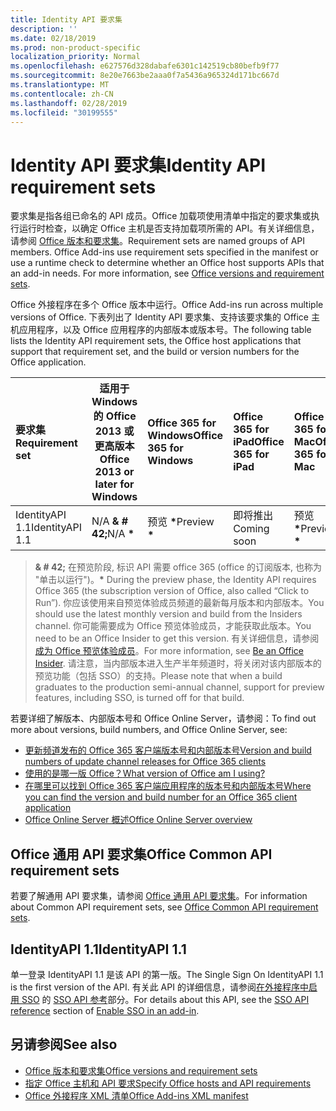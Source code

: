 ```yaml
---
title: Identity API 要求集
description: ''
ms.date: 02/18/2019
ms.prod: non-product-specific
localization_priority: Normal
ms.openlocfilehash: e627576d328dabafe6301c142519cb80befb9f77
ms.sourcegitcommit: 8e20e7663be2aaa0f7a5436a965324d171bc667d
ms.translationtype: MT
ms.contentlocale: zh-CN
ms.lasthandoff: 02/28/2019
ms.locfileid: "30199555"
---
```

# <a name="identity-api-requirement-sets"></a><span data-ttu-id="e12ff-102">Identity API 要求集</span><span class="sxs-lookup"><span data-stu-id="e12ff-102">Identity API requirement sets</span></span>

<span data-ttu-id="e12ff-p101">要求集是指各组已命名的 API 成员。Office 加载项使用清单中指定的要求集或执行运行时检查，以确定 Office 主机是否支持加载项所需的 API。有关详细信息，请参阅 [Office 版本和要求集](https://docs.microsoft.com/office/dev/add-ins/develop/office-versions-and-requirement-sets)。</span><span class="sxs-lookup"><span data-stu-id="e12ff-p101">Requirement sets are named groups of API members. Office Add-ins use requirement sets specified in the manifest or use a runtime check to determine whether an Office host supports APIs that an add-in needs. For more information, see [Office versions and requirement sets](https://docs.microsoft.com/office/dev/add-ins/develop/office-versions-and-requirement-sets).</span></span>

<span data-ttu-id="e12ff-106">Office 外接程序在多个 Office 版本中运行。</span><span class="sxs-lookup"><span data-stu-id="e12ff-106">Office Add-ins run across multiple versions of Office.</span></span> <span data-ttu-id="e12ff-107">下表列出了 Identity API 要求集、支持该要求集的 Office 主机应用程序，以及 Office 应用程序的内部版本或版本号。</span><span class="sxs-lookup"><span data-stu-id="e12ff-107">The following table lists the Identity API requirement sets, the Office host applications that support that requirement set, and the build or version numbers for the Office application.</span></span>

|  <span data-ttu-id="e12ff-108">要求集</span><span class="sxs-lookup"><span data-stu-id="e12ff-108">Requirement set</span></span>  | <span data-ttu-id="e12ff-109">适用于 Windows 的 Office 2013 或更高版本</span><span class="sxs-lookup"><span data-stu-id="e12ff-109">Office 2013 or later for Windows</span></span> | <span data-ttu-id="e12ff-110">Office 365 for Windows</span><span class="sxs-lookup"><span data-stu-id="e12ff-110">Office 365 for Windows</span></span>   |  <span data-ttu-id="e12ff-111">Office 365 for iPad</span><span class="sxs-lookup"><span data-stu-id="e12ff-111">Office 365 for iPad</span></span>  |  <span data-ttu-id="e12ff-112">Office 365 for Mac</span><span class="sxs-lookup"><span data-stu-id="e12ff-112">Office 365 for Mac</span></span>  | <span data-ttu-id="e12ff-113">Office Online</span><span class="sxs-lookup"><span data-stu-id="e12ff-113">Office Online</span></span>  | <span data-ttu-id="e12ff-114">SharePoint Online</span><span class="sxs-lookup"><span data-stu-id="e12ff-114">SharePoint Online</span></span> | <span data-ttu-id="e12ff-115">OneDrive.com</span><span class="sxs-lookup"><span data-stu-id="e12ff-115">OneDrive.com</span></span> |<span data-ttu-id="e12ff-116">Outlook.com & Exchange Online</span><span class="sxs-lookup"><span data-stu-id="e12ff-116">Outlook.com & Exchange Online</span></span>|
|:-----|-----|:-----|:-----|:-----|:-----|:-----|:-----|:-----|
| <span data-ttu-id="e12ff-117">IdentityAPI 1.1</span><span class="sxs-lookup"><span data-stu-id="e12ff-117">IdentityAPI 1.1</span></span>  | <span data-ttu-id="e12ff-118">N/A **& # 42;**</span><span class="sxs-lookup"><span data-stu-id="e12ff-118">N/A **&#42;**</span></span> | <span data-ttu-id="e12ff-119">预览 **&#42;**</span><span class="sxs-lookup"><span data-stu-id="e12ff-119">Preview **&#42;**</span></span> | <span data-ttu-id="e12ff-120">即将推出</span><span class="sxs-lookup"><span data-stu-id="e12ff-120">Coming soon</span></span> | <span data-ttu-id="e12ff-121">预览 **&#42;**</span><span class="sxs-lookup"><span data-stu-id="e12ff-121">Preview **&#42;**</span></span>| <span data-ttu-id="e12ff-122">预览</span><span class="sxs-lookup"><span data-stu-id="e12ff-122">Preview</span></span> | <span data-ttu-id="e12ff-123">预览</span><span class="sxs-lookup"><span data-stu-id="e12ff-123">Preview</span></span>| <span data-ttu-id="e12ff-124">即将推出</span><span class="sxs-lookup"><span data-stu-id="e12ff-124">Coming soon</span></span> | <span data-ttu-id="e12ff-125">即将推出</span><span class="sxs-lookup"><span data-stu-id="e12ff-125">Coming soon</span></span> |

> <span data-ttu-id="e12ff-126">**& # 42;** 在预览阶段, 标识 API 需要 office 365 (office 的订阅版本, 也称为 "单击以运行")。</span><span class="sxs-lookup"><span data-stu-id="e12ff-126">**&#42;** During the preview phase, the Identity API requires Office 365 (the subscription version of Office, also called “Click to Run”).</span></span> <span data-ttu-id="e12ff-127">你应该使用来自预览体验成员频道的最新每月版本和内部版本。</span><span class="sxs-lookup"><span data-stu-id="e12ff-127">You should use the latest monthly version and build from the Insiders channel.</span></span> <span data-ttu-id="e12ff-128">你可能需要成为 Office 预览体验成员，才能获取此版本。</span><span class="sxs-lookup"><span data-stu-id="e12ff-128">You need to be an Office Insider to get this version.</span></span> <span data-ttu-id="e12ff-129">有关详细信息，请参阅[成为 Office 预览体验成员](https://products.office.com/office-insider?tab=tab-1)。</span><span class="sxs-lookup"><span data-stu-id="e12ff-129">For more information, see [Be an Office Insider](https://products.office.com/office-insider?tab=tab-1).</span></span> <span data-ttu-id="e12ff-130">请注意，当内部版本进入生产半年频道时，将关闭对该内部版本的预览功能（包括 SSO）的支持。</span><span class="sxs-lookup"><span data-stu-id="e12ff-130">Please note that when a build graduates to the production semi-annual channel, support for preview features, including SSO, is turned off for that build.</span></span>

<span data-ttu-id="e12ff-131">若要详细了解版本、内部版本号和 Office Online Server，请参阅：</span><span class="sxs-lookup"><span data-stu-id="e12ff-131">To find out more about versions, build numbers, and Office Online Server, see:</span></span>

- [<span data-ttu-id="e12ff-132">更新频道发布的 Office 365 客户端版本号和内部版本号</span><span class="sxs-lookup"><span data-stu-id="e12ff-132">Version and build numbers of update channel releases for Office 365 clients</span></span>](https://support.office.com/article/version-and-build-numbers-of-update-channel-releases-ae942449-1fca-4484-898b-a933ea23def7)
- [<span data-ttu-id="e12ff-133">使用的是哪一版 Office？</span><span class="sxs-lookup"><span data-stu-id="e12ff-133">What version of Office am I using?</span></span>](https://support.office.com/article/What-version-of-Office-am-I-using-932788b8-a3ce-44bf-bb09-e334518b8b19)
- [<span data-ttu-id="e12ff-134">在哪里可以找到 Office 365 客户端应用程序的版本号和内部版本号</span><span class="sxs-lookup"><span data-stu-id="e12ff-134">Where you can find the version and build number for an Office 365 client application</span></span>](https://support.office.com/article/version-and-build-numbers-of-update-channel-releases-ae942449-1fca-4484-898b-a933ea23def7)
- [<span data-ttu-id="e12ff-135">Office Online Server 概述</span><span class="sxs-lookup"><span data-stu-id="e12ff-135">Office Online Server overview</span></span>](https://docs.microsoft.com/officeonlineserver/office-online-server-overview)

## <a name="office-common-api-requirement-sets"></a><span data-ttu-id="e12ff-136">Office 通用 API 要求集</span><span class="sxs-lookup"><span data-stu-id="e12ff-136">Office Common API requirement sets</span></span>

<span data-ttu-id="e12ff-137">若要了解通用 API 要求集，请参阅 [Office 通用 API 要求集](office-add-in-requirement-sets.md)。</span><span class="sxs-lookup"><span data-stu-id="e12ff-137">For information about Common API requirement sets, see [Office Common API requirement sets](office-add-in-requirement-sets.md).</span></span>

## <a name="identityapi-11"></a><span data-ttu-id="e12ff-138">IdentityAPI 1.1</span><span class="sxs-lookup"><span data-stu-id="e12ff-138">IdentityAPI 1.1</span></span> 

<span data-ttu-id="e12ff-139">单一登录 IdentityAPI 1.1 是该 API 的第一版。</span><span class="sxs-lookup"><span data-stu-id="e12ff-139">The Single Sign On IdentityAPI 1.1 is the first version of the API.</span></span> <span data-ttu-id="e12ff-140">有关此 API 的详细信息，请参阅[在外接程序中启用 SSO](https://docs.microsoft.com/office/dev/add-ins/develop/sso-in-office-add-ins) 的 [SSO API 参考](https://docs.microsoft.com/office/dev/add-ins/develop/sso-in-office-add-ins#sso-api-reference)部分。</span><span class="sxs-lookup"><span data-stu-id="e12ff-140">For details about this API, see the [SSO API reference](https://docs.microsoft.com/office/dev/add-ins/develop/sso-in-office-add-ins#sso-api-reference) section of [Enable SSO in an add-in](https://docs.microsoft.com/office/dev/add-ins/develop/sso-in-office-add-ins).</span></span>

## <a name="see-also"></a><span data-ttu-id="e12ff-141">另请参阅</span><span class="sxs-lookup"><span data-stu-id="e12ff-141">See also</span></span>

- [<span data-ttu-id="e12ff-142">Office 版本和要求集</span><span class="sxs-lookup"><span data-stu-id="e12ff-142">Office versions and requirement sets</span></span>](https://docs.microsoft.com/office/dev/add-ins/develop/office-versions-and-requirement-sets)
- [<span data-ttu-id="e12ff-143">指定 Office 主机和 API 要求</span><span class="sxs-lookup"><span data-stu-id="e12ff-143">Specify Office hosts and API requirements</span></span>](https://docs.microsoft.com/office/dev/add-ins/develop/specify-office-hosts-and-api-requirements)
- [<span data-ttu-id="e12ff-144">Office 外接程序 XML 清单</span><span class="sxs-lookup"><span data-stu-id="e12ff-144">Office Add-ins XML manifest</span></span>](https://docs.microsoft.com/office/dev/add-ins/develop/add-in-manifests)
